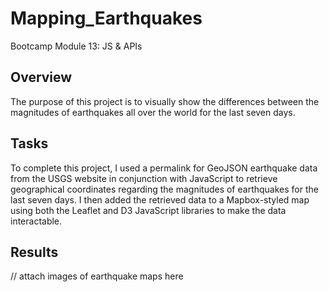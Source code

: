 # Mapping_Earthquakes
Bootcamp Module 13: JS &amp; APIs

## Overview
The purpose of this project is to visually show the differences between the magnitudes of earthquakes all over the world for the last seven days.

## Tasks
To complete this project, I used a permalink for GeoJSON earthquake data from the USGS website in conjunction with JavaScript to retrieve geographical coordinates regarding the magnitudes of earthquakes for the last seven days. I then added the retrieved data to a Mapbox-styled map using both the Leaflet and D3 JavaScript libraries to make the data interactable.

## Results
// attach images of earthquake maps here

